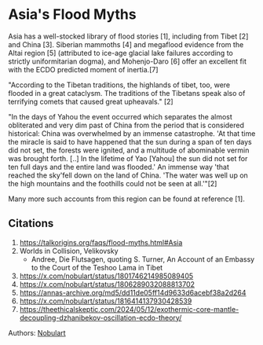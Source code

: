 # Asia's Flood Myths

Asia has a well-stocked library of flood stories [1], including from Tibet [2] and China [3]. Siberian mammoths [4] and megaflood evidence from the Altai region [5] (attributed to ice-age glacial lake failures according to strictly uniformitarian dogma), and Mohenjo-Daro [6] offer an excellent fit with the ECDO predicted moment of inertia.[7]

"According to the Tibetan traditions, the highlands of tibet, too, were flooded in a great cataclysm. The traditions of the Tibetans speak also of terrifying comets that caused great upheavals." [2]

"In the days of Yahou the event occurred which separates the almost obliterated and very dim past of China from the period that is considered historical: China was overwhelmed by an immense catastrophe. 'At that time the miracle is said to have happened that the sun during a span of ten days did not set, the forests were ignited, and a multitude of abominable vermin was brought forth. [..] In the lifetime of Yao [Yahou] the sun did not set for ten full days and the entire land was flooded.' An immense way 'that reached the sky'fell down on the land of China. 'The water was well up on the high mountains and the foothills could not be seen at all.'"[2]

Many more such accounts from this region can be found at reference [1].

## Citations

1.  https://talkorigins.org/faqs/flood-myths.html#Asia
2. Worlds in Collision, Velikovsky
	- Andree, Die Flutsagen, quoting S. Turner, An Account of an Embassy to the Court of the Teshoo Lama in Tibet
3. https://x.com/nobulart/status/1801746214985089405
4. https://x.com/nobulart/status/1806289032088813702
5. https://annas-archive.org/md5/dd11de05ff14d9633d6acebf38a2d264
6. https://x.com/nobulart/status/1816414137930428539
7. https://theethicalskeptic.com/2024/05/12/exothermic-core-mantle-decoupling-dzhanibekov-oscillation-ecdo-theory/

Authors: [Nobulart](https://nobulart.com)
